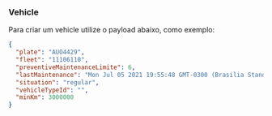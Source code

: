 ### Vehicle
Para criar um vehicle  utilize o payload abaixo, como exemplo:

```json
{
  "plate": "AUO4429",
  "fleet": "11106110",
  "preventiveMaintenanceLimite": 6,
  "lastMaintenance": "Mon Jul 05 2021 19:55:48 GMT-0300 (Brasilia Standard Time)",
  "situation": "regular",
  "vehicleTypeId": "",
  "minKm": 3000000
}
```
